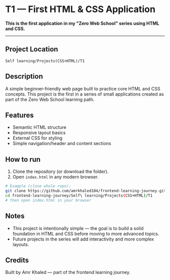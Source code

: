 # T1 — First HTML & CSS Application

**This is the first application in my "Zero Web School" series using HTML and CSS.**

---

## Project Location

`Self learning/Projects(CSS+HTML)/T1`

## Description

A simple beginner-friendly web page built to practice core HTML and CSS concepts. This project is the first in a series of small applications created as part of the Zero Web School learning path.

## Features

* Semantic HTML structure
* Responsive layout basics
* External CSS for styling
* Simple navigation/header and content sections

## How to run

1. Clone the repository (or download the folder).
2. Open `index.html` in any modern browser.

```bash
# Example (clone whole repo):
git clone https://github.com/amrkhaled104/frontend-learning-journey.git
cd frontend-learning-journey/Self\ learning/Projects(CSS+HTML)/T1
# then open index.html in your browser
```

## Notes

* This project is intentionally simple — the goal is to build a solid foundation in HTML and CSS before moving to more advanced topics.
* Future projects in the series will add interactivity and more complex layouts.

## Credits

Built by Amr Khaled — part of the frontend learning journey.
